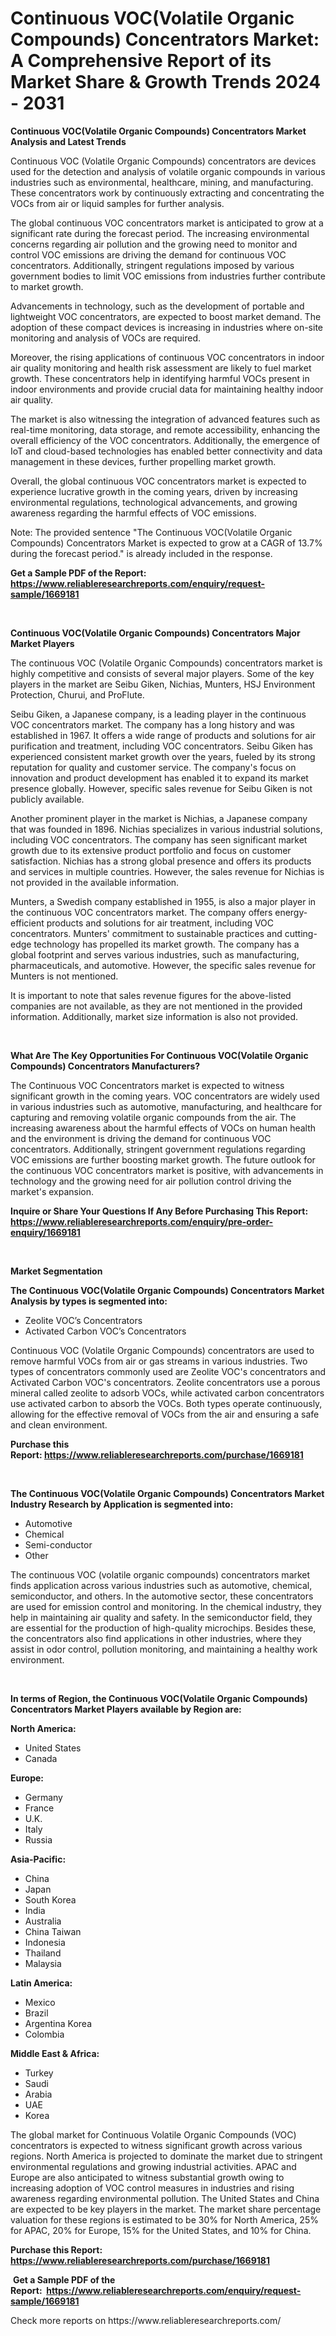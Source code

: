 <p><h1>Continuous VOC(Volatile Organic Compounds) Concentrators Market: A Comprehensive Report of its Market Share & Growth Trends 2024 - 2031</h1></p><p><strong>Continuous VOC(Volatile Organic Compounds) Concentrators Market Analysis and Latest Trends</strong></p>
<p><p>Continuous VOC (Volatile Organic Compounds) concentrators are devices used for the detection and analysis of volatile organic compounds in various industries such as environmental, healthcare, mining, and manufacturing. These concentrators work by continuously extracting and concentrating the VOCs from air or liquid samples for further analysis.</p><p>The global continuous VOC concentrators market is anticipated to grow at a significant rate during the forecast period. The increasing environmental concerns regarding air pollution and the growing need to monitor and control VOC emissions are driving the demand for continuous VOC concentrators. Additionally, stringent regulations imposed by various government bodies to limit VOC emissions from industries further contribute to market growth.</p><p>Advancements in technology, such as the development of portable and lightweight VOC concentrators, are expected to boost market demand. The adoption of these compact devices is increasing in industries where on-site monitoring and analysis of VOCs are required.</p><p>Moreover, the rising applications of continuous VOC concentrators in indoor air quality monitoring and health risk assessment are likely to fuel market growth. These concentrators help in identifying harmful VOCs present in indoor environments and provide crucial data for maintaining healthy indoor air quality.</p><p>The market is also witnessing the integration of advanced features such as real-time monitoring, data storage, and remote accessibility, enhancing the overall efficiency of the VOC concentrators. Additionally, the emergence of IoT and cloud-based technologies has enabled better connectivity and data management in these devices, further propelling market growth.</p><p>Overall, the global continuous VOC concentrators market is expected to experience lucrative growth in the coming years, driven by increasing environmental regulations, technological advancements, and growing awareness regarding the harmful effects of VOC emissions.</p><p>Note: The provided sentence "The Continuous VOC(Volatile Organic Compounds) Concentrators Market is expected to grow at a CAGR of 13.7% during the forecast period." is already included in the response.</p></p>
<p><strong>Get a Sample PDF of the Report:&nbsp; <a href="https://www.reliableresearchreports.com/enquiry/request-sample/1669181">https://www.reliableresearchreports.com/enquiry/request-sample/1669181</a></strong></p>
<p>&nbsp;</p>
<p><strong>Continuous VOC(Volatile Organic Compounds) Concentrators Major Market Players</strong></p>
<p><p>The continuous VOC (Volatile Organic Compounds) concentrators market is highly competitive and consists of several major players. Some of the key players in the market are Seibu Giken, Nichias, Munters, HSJ Environment Protection, Churui, and ProFlute.</p><p>Seibu Giken, a Japanese company, is a leading player in the continuous VOC concentrators market. The company has a long history and was established in 1967. It offers a wide range of products and solutions for air purification and treatment, including VOC concentrators. Seibu Giken has experienced consistent market growth over the years, fueled by its strong reputation for quality and customer service. The company's focus on innovation and product development has enabled it to expand its market presence globally. However, specific sales revenue for Seibu Giken is not publicly available.</p><p>Another prominent player in the market is Nichias, a Japanese company that was founded in 1896. Nichias specializes in various industrial solutions, including VOC concentrators. The company has seen significant market growth due to its extensive product portfolio and focus on customer satisfaction. Nichias has a strong global presence and offers its products and services in multiple countries. However, the sales revenue for Nichias is not provided in the available information.</p><p>Munters, a Swedish company established in 1955, is also a major player in the continuous VOC concentrators market. The company offers energy-efficient products and solutions for air treatment, including VOC concentrators. Munters' commitment to sustainable practices and cutting-edge technology has propelled its market growth. The company has a global footprint and serves various industries, such as manufacturing, pharmaceuticals, and automotive. However, the specific sales revenue for Munters is not mentioned.</p><p>It is important to note that sales revenue figures for the above-listed companies are not available, as they are not mentioned in the provided information. Additionally, market size information is also not provided.</p></p>
<p>&nbsp;</p>
<p><strong>What Are The Key Opportunities For Continuous VOC(Volatile Organic Compounds) Concentrators Manufacturers?</strong></p>
<p><p>The Continuous VOC Concentrators market is expected to witness significant growth in the coming years. VOC concentrators are widely used in various industries such as automotive, manufacturing, and healthcare for capturing and removing volatile organic compounds from the air. The increasing awareness about the harmful effects of VOCs on human health and the environment is driving the demand for continuous VOC concentrators. Additionally, stringent government regulations regarding VOC emissions are further boosting market growth. The future outlook for the continuous VOC concentrators market is positive, with advancements in technology and the growing need for air pollution control driving the market's expansion.</p></p>
<p><strong>Inquire or Share Your Questions If Any Before Purchasing This Report: <a href="https://www.reliableresearchreports.com/enquiry/pre-order-enquiry/1669181">https://www.reliableresearchreports.com/enquiry/pre-order-enquiry/1669181</a></strong></p>
<p>&nbsp;</p>
<p><strong>Market Segmentation</strong></p>
<p><strong>The Continuous VOC(Volatile Organic Compounds) Concentrators Market Analysis by types is segmented into:</strong></p>
<p><ul><li>Zeolite VOC’s Concentrators</li><li>Activated Carbon VOC’s Concentrators</li></ul></p>
<p><p>Continuous VOC (Volatile Organic Compounds) concentrators are used to remove harmful VOCs from air or gas streams in various industries. Two types of concentrators commonly used are Zeolite VOC's concentrators and Activated Carbon VOC's concentrators. Zeolite concentrators use a porous mineral called zeolite to adsorb VOCs, while activated carbon concentrators use activated carbon to absorb the VOCs. Both types operate continuously, allowing for the effective removal of VOCs from the air and ensuring a safe and clean environment.</p></p>
<p><strong>Purchase this Report:&nbsp;<a href="https://www.reliableresearchreports.com/purchase/1669181">https://www.reliableresearchreports.com/purchase/1669181</a></strong></p>
<p>&nbsp;</p>
<p><strong>The Continuous VOC(Volatile Organic Compounds) Concentrators Market Industry Research by Application is segmented into:</strong></p>
<p><ul><li>Automotive</li><li>Chemical</li><li>Semi-conductor</li><li>Other</li></ul></p>
<p><p>The continuous VOC (volatile organic compounds) concentrators market finds application across various industries such as automotive, chemical, semiconductor, and others. In the automotive sector, these concentrators are used for emission control and monitoring. In the chemical industry, they help in maintaining air quality and safety. In the semiconductor field, they are essential for the production of high-quality microchips. Besides these, the concentrators also find applications in other industries, where they assist in odor control, pollution monitoring, and maintaining a healthy work environment.</p></p>
<p>&nbsp;</p>
<p><strong>In terms of Region, the Continuous VOC(Volatile Organic Compounds) Concentrators Market Players available by Region are:</strong></p>
<p>
    <p> <strong> North America: </strong>
        <ul>
            <li>United States</li>
            <li>Canada</li>
        </ul>
        </p> 
    <p> <strong> Europe: </strong>
        <ul>
            <li>Germany</li>
            <li>France</li>
            <li>U.K.</li>
            <li>Italy</li>
            <li>Russia</li>
        </ul>
        </p> 
    <p> <strong> Asia-Pacific: </strong>
        <ul>
            <li>China</li>
            <li>Japan</li>
            <li>South Korea</li>
            <li>India</li>
            <li>Australia</li>
            <li>China Taiwan</li>
            <li>Indonesia</li>
            <li>Thailand</li>
            <li>Malaysia</li>
        </ul>
        </p> 
    <p> <strong> Latin America: </strong>
        <ul>
            <li>Mexico</li>
            <li>Brazil</li>
            <li>Argentina Korea</li>
            <li>Colombia</li>
        </ul>
        </p> 
    <p> <strong> Middle East & Africa: </strong>
        <ul>
            <li>Turkey</li>
            <li>Saudi</li>
            <li>Arabia</li>
            <li>UAE</li>
            <li>Korea</li>
        </ul>
    </p>
    </p>
<p><p>The global market for Continuous Volatile Organic Compounds (VOC) concentrators is expected to witness significant growth across various regions. North America is projected to dominate the market due to stringent environmental regulations and growing industrial activities. APAC and Europe are also anticipated to witness substantial growth owing to increasing adoption of VOC control measures in industries and rising awareness regarding environmental pollution. The United States and China are expected to be key players in the market. The market share percentage valuation for these regions is estimated to be 30% for North America, 25% for APAC, 20% for Europe, 15% for the United States, and 10% for China.</p></p>
<p><strong>Purchase this Report: <a href="https://www.reliableresearchreports.com/purchase/1669181">https://www.reliableresearchreports.com/purchase/1669181</a></strong></p>
<p>&nbsp;<strong>Get a Sample PDF of the Report:&nbsp;&nbsp;<a href="https://www.reliableresearchreports.com/enquiry/request-sample/1669181">https://www.reliableresearchreports.com/enquiry/request-sample/1669181</a></strong></p>
<p><strong></strong></p>
<p>Check more reports on https://www.reliableresearchreports.com/</p>